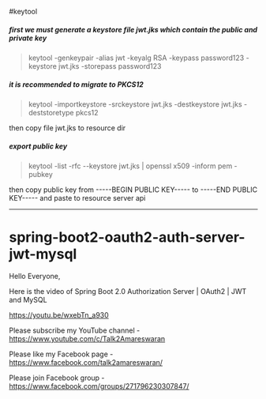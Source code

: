 #keytool
##### first we must generate a keystore file jwt.jks which contain the public and private key
> keytool -genkeypair -alias jwt -keyalg RSA -keypass password123 -keystore jwt.jks -storepass password123

##### it is recommended to migrate to PKCS12
> keytool -importkeystore -srckeystore jwt.jks -destkeystore jwt.jks -deststoretype pkcs12

then copy file jwt.jks to resource dir

##### export public key
> keytool -list -rfc --keystore jwt.jks | openssl x509 -inform pem -pubkey

then copy public key from -----BEGIN PUBLIC KEY----- to -----END PUBLIC KEY-----
and paste to resource server api

---------------

# spring-boot2-oauth2-auth-server-jwt-mysql

Hello Everyone,

Here is the video of Spring Boot 2.0 Authorization Server | OAuth2 | JWT and MySQL

https://youtu.be/wxebTn_a930

Please subscribe my YouTube channel - https://www.youtube.com/c/Talk2Amareswaran

Please like my Facebook page - https://www.facebook.com/talk2amareswaran/

Please join Facebook group - https://www.facebook.com/groups/271796230307847/